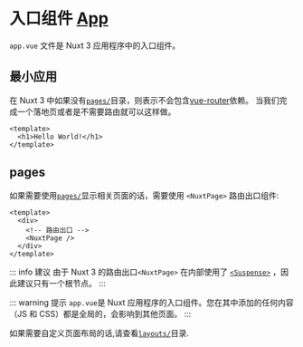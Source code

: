 # 入口组件 [App](https://v3.nuxtjs.org/docs/directory-structure/app)

`app.vue` 文件是 Nuxt 3 应用程序中的入口组件。

## 最小应用

在 Nuxt 3 中如果没有[`pages/`](https://v3.nuxtjs.org/docs/directory-structure/pages)目录，则表示不会包含[vue-router](https://next.router.vuejs.org/)依赖。 当我们完成一个落地页或者是不需要路由就可以这样做。

```vue [app.vue]
<template>
  <h1>Hello World!</h1>
</template>
```

## pages

如果需要使用[`pages/`](https://v3.nuxtjs.org/docs/directory-structure/pages)显示相关页面的话，需要使用 `<NuxtPage>` 路由出口组件:

```vue [app.vue]
<template>
  <div>
    <!-- 路由出口 -->
    <NuxtPage />
  </div>
</template>
```

::: info 建议
由于 Nuxt 3 的路由出口`<NuxtPage>` 在内部使用了 [`<Suspense>`](https://v3.vuejs.org/guide/migration/suspense.html) ，因此建议只有一个根节点。
:::

::: warning 提示
`app.vue`是 Nuxt 应用程序的入口组件。您在其中添加的任何内容（JS 和 CSS）都是全局的，会影响到其他页面。
:::

如果需要自定义页面布局的话,请查看[`layouts/`](https://v3.nuxtjs.org/docs/directory-structure/layouts)目录.
